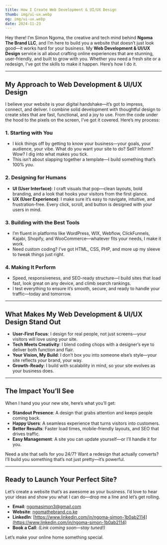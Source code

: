 ```yaml
---
title: How I Create Web Development & UI/UX Design
thumb: img/ui-ux.webp  
og: img/ui-ux.webp 
date: 2024-11-23  
---
```


Hey there! I’m Simon Ngoma, the creative and tech mind behind **Ngoma The Brand LLC**, and I’m here to build you a website that doesn’t just look good—it works hard for your business. My **Web Development & UI/UX Design** service is all about crafting online experiences that are stunning, user-friendly, and built to grow with you. Whether you need a fresh site or a redesign, I’ve got the skills to make it happen. Here’s how I do it.

---

## My Approach to Web Development & UI/UX Design

I believe your website is your digital handshake—it’s got to impress, connect, and deliver. I combine solid development with thoughtful design to create sites that are fast, functional, and a joy to use. From the code under the hood to the pixels on the screen, I’ve got it covered. Here’s my process:

### 1. Starting with You
- I kick things off by getting to know your business—your goals, your audience, your vibe. What do you want your site to do? Sell? Inform? Wow? I dig into what makes you tick.  
- This isn’t about slapping together a template—I build something that’s 100% *you*.

### 2. Designing for Humans
- **UI (User Interface)**: I craft visuals that pop—clean layouts, bold branding, and a look that hooks your visitors from the first glance.  
- **UX (User Experience)**: I make sure it’s easy to navigate, intuitive, and frustration-free. Every click, scroll, and button is designed with your users in mind.

### 3. Building with the Best Tools
- I’m fluent in platforms like WordPress, WIX, Webflow, ClickFunnels, Kajabi, Shopify, and WooCommerce—whatever fits your needs, I make it work.  
- Need custom coding? I’ve got HTML, CSS, PHP, and more up my sleeve to tweak things just right.

### 4. Making It Perform
- Speed, responsiveness, and SEO-ready structure—I build sites that load fast, look great on any device, and climb search rankings.  
- I test everything to ensure it’s smooth, secure, and ready to handle your traffic—today and tomorrow.

---

## What Makes My Web Development & UI/UX Design Stand Out

- **User-First Focus**: I design for real people, not just screens—your visitors will love using your site.  
- **Tech Meets Creativity**: I blend coding chops with a designer’s eye to deliver both function and flair.  
- **Your Vision, My Build**: I don’t box you into someone else’s style—your site reflects *your* brand, your way.  
- **Growth-Ready**: I build with scalability in mind, so your site evolves as your business does.

---

## The Impact You’ll See

When I hand you your new site, here’s what you’ll get:  
- **Standout Presence**: A design that grabs attention and keeps people coming back.  
- **Happy Users**: A seamless experience that turns visitors into customers.  
- **Better Results**: Faster load times, mobile-friendly layouts, and SEO that drives traffic.  
- **Easy Management**: A site you can update yourself—or I’ll handle it for you.

Need a site that sells for you 24/7? Want a redesign that actually converts? I’ll build you something that’s not just pretty—it’s powerful.

---

## Ready to Launch Your Perfect Site?

Let’s create a website that’s as awesome as your business. I’d love to hear your ideas and show you what I can do—drop me a line and let’s get rolling.  
- **Email**: [ngomasimon3@gmail.com](mailto:ngomasimon3@gmail.com)  
- **Website**: [ngomathebrand.co.ke](http://ngomathebrand.co.ke)  
- **LinkedIn**: [https://www.linkedin.com/in/ngoma-simon-1b0ab2114](https://www.linkedin.com/in/ngoma-simon-1b0ab2114)  
- **Book a Call**: *(Link coming soon—stay tuned!)*

Let’s make your online home something special.
